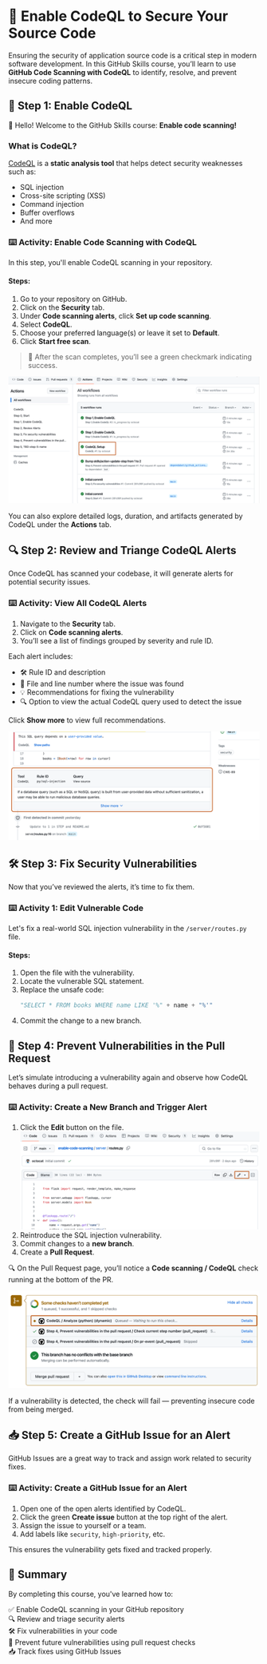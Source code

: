 # 🔐 Enable CodeQL to Secure Your Source Code

Ensuring the security of application source code is a critical step in modern software development. In this GitHub Skills course, you’ll learn to use **GitHub Code Scanning with CodeQL** to identify, resolve, and prevent insecure coding patterns.

## 📌 Step 1: Enable CodeQL

👋 Hello! Welcome to the GitHub Skills course: **Enable code scanning!**

### What is CodeQL?
[CodeQL](https://docs.github.com/en/code-security/code-scanning/automatically-scanning-your-code-for-vulnerabilities-and-errors/about-code-scanning-with-codeql) is a **static analysis tool** that helps detect security weaknesses such as:

- SQL injection
- Cross-site scripting (XSS)
- Command injection
- Buffer overflows
- And more

### ⌨️ Activity: Enable Code Scanning with CodeQL

In this step, you'll enable CodeQL scanning in your repository.

#### Steps:
1. Go to your repository on GitHub.
2. Click on the **Security** tab.
3. Under **Code scanning alerts**, click **Set up code scanning**.
4. Select **CodeQL**.
5. Choose your preferred language(s) or leave it set to **Default**.
6. Click **Start free scan**.

> 🧪 After the scan completes, you’ll see a green checkmark indicating success.

![CodeQL Setup](https://github.com/onyxwizard/skills-introduction-to-codeql/raw/main/images/codeql-setup.png)

You can also explore detailed logs, duration, and artifacts generated by CodeQL under the **Actions** tab.

## 🔍 Step 2: Review and Triange CodeQL Alerts

Once CodeQL has scanned your codebase, it will generate alerts for potential security issues.

### ⌨️ Activity: View All CodeQL Alerts

1. Navigate to the **Security** tab.
2. Click on **Code scanning alerts**.
3. You’ll see a list of findings grouped by severity and rule ID.

Each alert includes:
- 🛠️ Rule ID and description
- 📍 File and line number where the issue was found
- 💡 Recommendations for fixing the vulnerability
- 🔍 Option to view the actual CodeQL query used to detect the issue

Click **Show more** to view full recommendations.

![Recommendations](https://github.com/onyxwizard/skills-introduction-to-codeql/raw/main/images/recommendations.png)

## 🛠️ Step 3: Fix Security Vulnerabilities

Now that you’ve reviewed the alerts, it’s time to fix them.

### ⌨️ Activity 1: Edit Vulnerable Code

Let's fix a real-world SQL injection vulnerability in the `/server/routes.py` file.

#### Steps:
1. Open the file with the vulnerability.
2. Locate the vulnerable SQL statement.
3. Replace the unsafe code:
   ```python
   "SELECT * FROM books WHERE name LIKE '%" + name + "%'"
   ```
4. Commit the change to a new branch.

## 🚫 Step 4: Prevent Vulnerabilities in the Pull Request

Let’s simulate introducing a vulnerability again and observe how CodeQL behaves during a pull request.

### ⌨️ Activity: Create a New Branch and Trigger Alert

1. Click the **Edit** button on the file.
   ![Edit Button](https://github.com/onyxwizard/skills-introduction-to-codeql/raw/main/images/edit-button.png)
2. Reintroduce the SQL injection vulnerability.
3. Commit changes to a **new branch**.
4. Create a **Pull Request**.

🔍 On the Pull Request page, you’ll notice a **Code scanning / CodeQL** check running at the bottom of the PR.

![PR Panel](https://github.com/onyxwizard/skills-introduction-to-codeql/raw/main/images/pr-panel.png)

If a vulnerability is detected, the check will fail — preventing insecure code from being merged.

## 📥 Step 5: Create a GitHub Issue for an Alert

GitHub Issues are a great way to track and assign work related to security fixes.

### ⌨️ Activity: Create a GitHub Issue for an Alert

1. Open one of the open alerts identified by CodeQL.
2. Click the green **Create issue** button at the top right of the alert.
3. Assign the issue to yourself or a team.
4. Add labels like `security`, `high-priority`, etc.

This ensures the vulnerability gets fixed and tracked properly.

## 🎯 Summary

By completing this course, you've learned how to:

✅ Enable CodeQL scanning in your GitHub repository  
🔍 Review and triage security alerts  
🛠️ Fix vulnerabilities in your code  
🚫 Prevent future vulnerabilities using pull request checks  
📥 Track fixes using GitHub Issues
